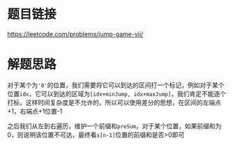 # 题目链接
https://leetcode.com/problems/jump-game-vii/

# 解题思路
对于某个为`'0'`的位置，我们需要将它可以到达的区间打一个标记，例如对于某个位置`idx`，它可以到达的区域为`[idx+minJump, idx+maxJump]`，我们肯定不能逐个打标，这样时间复杂度是不允许的，所以可以使用差分的思想，在区间的左端点+1，右端点+1位置-1

之后我们从左到右遍历，维护一个前缀和`preSum`，对于某个位置，如果前缀和为0，则说明该位置不可达，最终看`s[n-1]`位置的前缀和是否>0即可